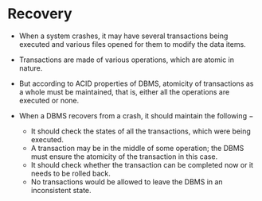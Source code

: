 # Recovery

- When a system crashes, it may have several transactions being executed and various files opened for them to modify the data items.

- Transactions are made of various operations, which are atomic in nature.

- But according to ACID properties of DBMS, atomicity of transactions as a whole must be maintained, that is, either all the operations are executed or none.

- When a DBMS recovers from a crash, it should maintain the following −

  - It should check the states of all the transactions, which were being executed.
  - A transaction may be in the middle of some operation; the DBMS must ensure the atomicity of the transaction in this case.
   - It should check whether the transaction can be completed now or it needs to be rolled back.
   - No transactions would be allowed to leave the DBMS in an inconsistent state.

